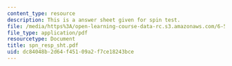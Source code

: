 ```yaml
---
content_type: resource
description: This is a answer sheet given for spin test.
file: /media/https%3A/open-learning-course-data-rc.s3.amazonaws.com/6-542j-laboratory-on-the-physiology-acoustics-and-perception-of-speech-fall-2005/dc84048b2d64f45109a2f7ce18243bce_spn_resp_sht.pdf
file_type: application/pdf
resourcetype: Document
title: spn_resp_sht.pdf
uid: dc84048b-2d64-f451-09a2-f7ce18243bce
---
```

